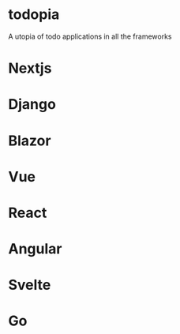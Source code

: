# todopia

A utopia of todo applications in all the frameworks

# Nextjs

# Django

# Blazor

# Vue

# React

# Angular

# Svelte

# Go
